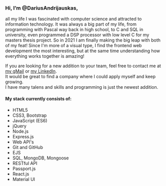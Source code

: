 <h3>Hi, I’m @DariusAndrijauskas,</h3>

<p>all my life I was fascinated with computer science and attracted to information technology. It was always a big part of my life, from programming with Pascal way back in high school, to C and SQL in university, even programmed a DSP processor with low level C for my masters thesis project. So in 2021 I am finally making the big leap with both of my feat! Since I'm more of a visual type, I find the frontend web development the most interesting, but at the same time understanding how everything works together is amazing!</p>

<p>If you are looking for a new addition to your team, feel free to contact me at <a href="mailto:darius.andrijauskas@gmail.com">my gMail</a> or <a href="www.linkedin.com/in/darius-andrijauskas/">my LinkedIn</a>.<br>
It would be great to find a company where I could apply myself and keep growing.<br>
I have many talens and skills and programming is just the newest addition.</p>

<h4>My stack currently consists of:</h4>
<ul>
<li>HTML5</li>
<li>CSS3, Bootstrap</li>
<li>JavaScript (ES6)</li>
<li>jQuery</li>
<li>Node.js</li>
<li>Express.js</li>
<li>Web API's</li>
<li>Git and GitHub</li>
<li>EJS</li>
<li>SQL, MongoDB, Mongoose</li>
<li>RESTful API</li>
<li>Passport.js</li>
<li>React.js</li>
<li>Material UI</li>
</ul>
